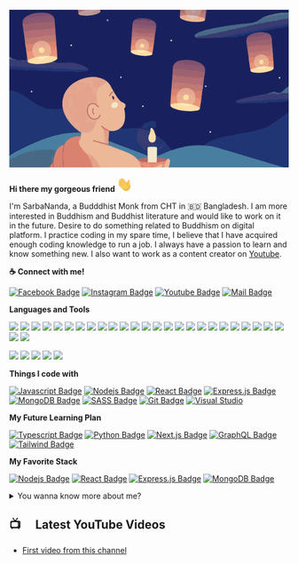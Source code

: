 <!-- **sarbanandabhikkhu/sarbanandabhikkhu** is a ✨ _special_ ✨ repository because its `README.md` (this file) appears on your GitHub profile. -->

![Github Banner](assets/monk.gif)

**Hi there my gorgeous friend <img src="assets/hello.gif" width="28px" alt="hi">**

I'm SarbaNanda, a Budddhist Monk from CHT in 🇧🇩 Bangladesh. I am more interested in Buddhism and Buddhist literature and would like to work on it in the future. Desire to do something related to Buddhism on digital platform. I practice coding in my spare time, I believe that I have acquired enough coding knowledge to run a job. I always have a passion to learn and know something new. I also want to work as a content creator on [Youtube](https://youtube.com/channel/UC3WIwB7nbYMEvWW4CGQGYsA).

**☕ Connect with me!**

[![Facebook Badge](https://img.shields.io/badge/Facebook-1877F2?style=for-the-badge&logo=facebook&logoColor=white)](https://facebook.com/sarbanandabhikkhu)
[![Instagram Badge](https://img.shields.io/badge/Instagram-E4405F?style=for-the-badge&logo=instagram&logoColor=white)](https://instagram.com/sarbanandabhikkhu)
[![Youtube Badge](https://img.shields.io/badge/YouTube-FF0000?style=for-the-badge&logo=youtube&logoColor=white)](https://youtube.com/channel/UC3WIwB7nbYMEvWW4CGQGYsA)
[![Mail Badge](https://img.shields.io/badge/Gmail-D14836?style=for-the-badge&logo=gmail&logoColor=white)](mailto:sarbanandabhikkhu@gmail.com)
<!-- [![Linkedin Badge](https://img.shields.io/badge/LinkedIn-0077B5?style=for-the-badge&logo=linkedin&logoColor=white)](https://www.linkedin.com/in/sarbanandabhikkhu/) -->
<!-- [![Twitter Badge](https://img.shields.io/badge/Twitter-1DA1F2?style=for-the-badge&logo=twitter&logoColor=white)](https://twitter.com/snbhikkhu) -->

**Languages and Tools**

<a href="#"><img height="40" src="https://cdn.jsdelivr.net/gh/devicons/devicon/icons/html5/html5-original.svg"></a>
<a href="#"><img height="40" src="https://cdn.jsdelivr.net/gh/devicons/devicon/icons/css3/css3-original.svg"></a>
<a href="#"><img height="40" src="https://cdn.jsdelivr.net/gh/devicons/devicon/icons/javascript/javascript-original.svg"></a>
<a href="#"><img height="40" src="https://cdn.jsdelivr.net/gh/devicons/devicon/icons/typescript/typescript-original.svg"></a>
<a href="#"><img height="40" src="https://cdn.jsdelivr.net/gh/devicons/devicon/icons/python/python-original.svg"></a>
<a href="#"><img height="40" src="https://cdn.jsdelivr.net/gh/devicons/devicon/icons/android/android-original.svg"></a>
<a href="#"><img height="40" src="https://cdn.jsdelivr.net/gh/devicons/devicon/icons/java/java-original.svg"></a>
<a href="#"><img height="40" src="https://cdn.jsdelivr.net/gh/devicons/devicon/icons/sqlite/sqlite-original.svg"></a>
<a href="#"><img height="40" src="https://cdn.jsdelivr.net/gh/devicons/devicon/icons/sass/sass-original.svg"></a>
<a href="#"><img height="40" src="https://cdn.jsdelivr.net/gh/devicons/devicon/icons/markdown/markdown-original.svg"></a>
<a href="#"><img height="40" src="https://cdn.jsdelivr.net/gh/devicons/devicon/icons/nodejs/nodejs-original.svg"></a>
<a href="https://reactjs.org/"><img height="40" src="https://cdn.jsdelivr.net/gh/devicons/devicon/icons/react/react-original.svg"></a>
<a href="#"><img height="40" src="https://cdn.jsdelivr.net/gh/devicons/devicon/icons/express/express-original.svg"></a>
<a href="#"><img height="40" src="https://cdn.jsdelivr.net/gh/devicons/devicon/icons/mongodb/mongodb-original.svg"></a>
<a href="#"><img height="40" src="https://cdn.jsdelivr.net/gh/devicons/devicon/icons/firebase/firebase-plain.svg"></a>
<a href="#"><img height="40" src="https://cdn.jsdelivr.net/gh/devicons/devicon/icons/babel/babel-original.svg"></a>
<a href="#"><img height="40" src="https://cdn.jsdelivr.net/gh/devicons/devicon/icons/npm/npm-original-wordmark.svg"></a>
<a href="#"><img height="40" src="https://cdn.jsdelivr.net/gh/devicons/devicon/icons/webpack/webpack-original.svg"></a>
<a href="#"><img height="40" src="https://cdn.jsdelivr.net/gh/devicons/devicon/icons/git/git-original.svg"></a>
<a href="#"><img height="40" src="https://cdn.jsdelivr.net/gh/devicons/devicon/icons/github/github-original.svg"></a>
<a href="#"><img height="40" src="https://cdn.jsdelivr.net/gh/devicons/devicon/icons/heroku/heroku-original.svg"></a>
<a href="https://netlify.com/"><img height="40" src="https://cdn.worldvectorlogo.com/logos/netlify.svg"></a>
<a href="https://getbootstrap.com/"><img height="40" src="https://cdn.jsdelivr.net/gh/devicons/devicon/icons/bootstrap/bootstrap-original.svg"></a>
<a href="https://redux.js.org/"><img height="40" src="https://cdn.jsdelivr.net/gh/devicons/devicon/icons/redux/redux-original.svg"></a>
<a href="https://nextjs.org/"><img height="40" src="https://cdn.jsdelivr.net/gh/devicons/devicon/icons/nextjs/nextjs-original.svg"></a>
<a href="https://socket.io/"><img height="40" src="https://cdn.jsdelivr.net/gh/devicons/devicon/icons/socketio/socketio-original.svg"></a>
<a href="https://electronjs.org/"><img height="40" src="https://cdn.jsdelivr.net/gh/devicons/devicon/icons/electron/electron-original.svg"></a>

<a href="#"><img height="40" src="https://cdn.jsdelivr.net/gh/devicons/devicon/icons/chrome/chrome-original.svg"></a>
<a href="https://code.visualstudio.com/"><img height="40" src="https://cdn.jsdelivr.net/gh/devicons/devicon/icons/vscode/vscode-original.svg"></a>
<a href="#"><img height="40" src="https://cdn.jsdelivr.net/gh/devicons/devicon/icons/androidstudio/androidstudio-original.svg"></a>
<a href="https://figma.com/"><img height="40" src="https://cdn.jsdelivr.net/gh/devicons/devicon/icons/figma/figma-original.svg"></a>
<a href="#"><img height="40" src="https://cdn.jsdelivr.net/gh/devicons/devicon/icons/illustrator/illustrator-plain.svg"></a>

**Things I code with**

[![Javascript Badge](https://img.shields.io/badge/-Javascript-F0DB4F?style=for-the-badge&labelColor=555555&logo=javascript&logoColor=F0DB4F)](https://www.javascript.com/)
[![Nodejs Badge](https://img.shields.io/badge/-Nodejs-3C873A?style=for-the-badge&labelColor=555555&logo=node.js&logoColor=3C873A)](https://nodejs.org/en/)
[![React Badge](https://img.shields.io/badge/-React-61DBFB?style=for-the-badge&labelColor=555555&logo=react&logoColor=61DBFB)](https://reactjs.org/)
[![Express.js Badge](https://img.shields.io/badge/Express.js-000000?style=for-the-badge&labelColor=555555&logo=express&logoColor=white)](https://expressjs.com/)
[![MongoDB Badge](https://img.shields.io/badge/MongoDB-4EA94B?style=for-the-badge&labelColor=555555&logo=mongodb&logoColor=4EA94B)](#)
[![SASS Badge](https://img.shields.io/badge/Sass-CC6699?style=for-the-badge&labelColor=555555&logo=sass&logoColor=CC6699)](https://sass-lang.com/)
[![Git Badge](https://img.shields.io/badge/Git-F05032?style=for-the-badge&labelColor=555555&logo=git&logoColor=F05032)](https://git-scm.com/)
[![Visual Studio](https://img.shields.io/badge/Visual_Studio-0078d7?style=for-the-badge&labelColor=555555&logo=visual-studio-code&logoColor=0078d7)](https://michaelcurrin.github.io/badge-generator/)

**My Future Learning Plan**

[![Typescript Badge](https://img.shields.io/badge/Typescript-007acc?style=for-the-badge&labelColor=555555&logo=typescript&logoColor=007acc)](https://www.typescriptlang.org/)
[![Python Badge](https://img.shields.io/badge/Python-306998?style=for-the-badge&labelColor=555555&logo=python&logoColor=FFD43B)](https://www.python.org/)
[![Next.js Badge](https://img.shields.io/badge/next.js-000000?style=for-the-badge&labelColor=555555&logo=nextdotjs&logoColor=white)](https://nextjs.org/)
[![GraphQL Badge](https://img.shields.io/badge/GraphQl-e535ab?style=for-the-badge&labelColor=555555&logo=graphql&logoColor=e535ab)](https://graphql.org/)
[![Tailwind Badge](https://img.shields.io/badge/Tailwind%20CSS-092749?style=for-the-badge&labelColor=555555&logo=tailwindcss&logoColor=61DBFB)](https://tailwindcss.com/)

**My Favorite Stack**

[![Nodejs Badge](https://img.shields.io/badge/-Nodejs-3C873A?style=for-the-badge&labelColor=555555&logo=node.js&logoColor=3C873A)](#)
[![React Badge](https://img.shields.io/badge/-React-61DBFB?style=for-the-badge&labelColor=555555&logo=react&logoColor=61DBFB)](#)
[![Express.js Badge](https://img.shields.io/badge/Express.js-000000?style=for-the-badge&labelColor=555555&logo=express&logoColor=white)](#)
[![MongoDB Badge](https://img.shields.io/badge/MongoDB-4EA94B?style=for-the-badge&labelColor=555555&logo=mongodb&logoColor=4EA94B)](#)

<details>
  <summary>
    You wanna know more about me?
  </summary>

  <!-- ### I am incredibly passionate about building unique and innovative products, love experimenting with new technologies and occasionally joining hackathons!! 👋 -->
  ### I am a self-taught programmer from CHT in Bangladesh. 🔭
  ### I am more interested in Buddhism and Buddhist literature and would like to work on it in the future. Desire to do something related to Buddhism on digital platform. I practice coding in my spare time, I believe that I have acquired enough coding knowledge to run a job. I always have a passion to learn and know something new. I also want to work as a content creator on [Youtube](https://youtube.com/channel/UC3WIwB7nbYMEvWW4CGQGYsA).
  #### Here's a List of things I am currently keeping myself busy with:
  - 🌱 Helping solve local community problems by building <ins>**Android Applications**</ins> and <ins>**Web Development**</ins> that bring impact on people lifes.
  - 🛠  I’m currently learning <ins>JavaScript</ins>, <ins>TypeScript</ins>, <ins>React</ins>, <ins>React Native</ins> and <ins>NodeJS Projects</ins>.
  - ✍️ Writing tech blog posts over my **[Blog Page](http://sammapanna.blogspot.com/)** to help more developers learn from my experience.
  - 💻 In my free time I do Competitive Programming, find me here **[CodeChef](https://www.codechef.com/users/sarbanandabhikkhu)**, **[CodeForces](https://codeforces.com/profile/sarbanandabhikkhu)** and **[AtCoder](https://atcoder.jp/users/sarbanandabhikkhu)**.
  - ⚡ To know more headout to my **[Portfolio](http://sarbanandabhikkhu.github.io/sarbanandabhikkhu)**.
  - 📖 💭 When I'm not coding, find me on the online library reading books or research!😉<br>
</details>


## 📺 &emsp;Latest YouTube Videos

<!-- YOUTUBE:START -->
- [First video from this channel](https://www.youtube.com/watch?v=Y3R2ogyIUeE)
<!-- YOUTUBE:END →


## 📈 Github Stats

[![sarbanandabhikkhu - sarbanandabhikkhu](https://img.shields.io/static/v1?label=sarbanandabhikkhu&message=sarbanandabhikkhu&color=blue&logo=github)](https://github.com/sarbanandabhikkhu/sarbanandabhikkhu "Go to GitHub repo")
[![visitors - sarbanandabhikkhu](https://visitor-badge.glitch.me/badge?page_id=sarbanandabhikkhu.sarbanandabhikkhu?style=social)](https://github.com/sarbanandabhikkhu/sarbanandabhikkhu)
[![stars - sarbanandabhikkhu](https://img.shields.io/github/stars/sarbanandabhikkhu/sarbanandabhikkhu?style=social)](https://github.com/sarbanandabhikkhu/sarbanandabhikkhu)
[![forks - sarbanandabhikkhu](https://img.shields.io/github/forks/sarbanandabhikkhu/sarbanandabhikkhu?style=social)](https://github.com/sarbanandabhikkhu/sarbanandabhikkhu)

[![CI](https://github.com/sarbanandabhikkhu/sarbanandabhikkhu/workflows/CI/badge.svg)](https://github.com/sarbanandabhikkhu/sarbanandabhikkhu/actions?query=workflow:"CI")
[![GitHub tag](https://img.shields.io/github/tag/sarbanandabhikkhu/sarbanandabhikkhu?include_prereleases=&sort=semver&color=blue)](https://github.com/sarbanandabhikkhu/sarbanandabhikkhu/releases/)
[![License](https://img.shields.io/badge/License-MIT-blue)](#license)
[![issues - sarbanandabhikkhu](https://img.shields.io/github/issues/sarbanandabhikkhu/sarbanandabhikkhu)](https://github.com/sarbanandabhikkhu/sarbanandabhikkhu/issues)

<div align="center">

[![Use this template](https://img.shields.io/badge/Generate-Use_this_template-2ea44f?style=for-the-badge)](https://github.com/sarbanandabhikkhu/sarbanandabhikkhu/generate)
[![View site - GH Pages](https://img.shields.io/badge/View_site-GH_Pages-2ea44f?style=for-the-badge)](https://sarbanandabhikkhu.github.io/sarbanandabhikkhu/)

</div>

<div align="center">
  <a href="https://github.com/anuraghazra/github-readme-stats" title="Go to Source">
    <img width="100%"
      src="https://github-readme-stats.vercel.app/api?username=sarbanandabhikkhu&show_icons=true&theme=react&border_color=61dafb&hide_border=true&include_all_commits=true&count_private=true"/>
  </a>
  <br/>
  <a href="https://github.com/denvercoder1/github-readme-streak-stats" title="Go to Source">
    <img width="100%" alt="Some Records"
      src="https://github-readme-streak-stats.herokuapp.com/?user=sarbanandabhikkhu&theme=react&border=61dafb&hide_border=true"/>
  </a>
  <a href="https://github.com/anuraghazra/github-readme-stats">
    <img width="100%" src="https://github-readme-stats.vercel.app/api/top-langs/?username=sarbanandabhikkhu&layout=compact&theme=react&border_color=61dafb&hide_border=true&langs_count=10"/>
  </a>
</div>


## Documentation

<div align="center">

[![view - Documentation](https://img.shields.io/badge/view-Documentation-blue?style=for-the-badge)](/docs/ "Go to project documentation")
[![Markdown - Badge Generator](https://img.shields.io/badge/Markdown-Badge_Generator-2ea44f?style=for-the-badge&logo=markdown&logoColor=white)](https://michaelcurrin.github.io/badge-generator/)

</div>

## License

<div align="center">

Released under [MIT](/LICENSE) by [@sarbanandabhikkhu](https://github.com/sarbanandabhikkhu).

</div>

<hr>

<div align="center">

  **Let's connect and chat!</h3>**
  <P>
    <a href="https://twitter.com/sarbanandabhikkhu" alt="Twitter"><img src="https://raw.githubusercontent.com/jayehernandez/jayehernandez/3f5402efef9a0ae89211a6e04609558e862ca616/readme/twitter-fill.svg"></a>
    <a href="https://www.linkedin.com/in/sarbanandabhikkhu/" alt="Linkedin"><img src="https://raw.githubusercontent.com/jayehernandez/jayehernandez/3f5402efef9a0ae89211a6e04609558e862ca616/readme/linkedin-fill.svg"></a>
    <a href="mailto:sarbanandabhikkhu@gmail.com" alt="Contact me"><img src="https://raw.githubusercontent.com/jayehernandez/jayehernandez/3f5402efef9a0ae89211a6e04609558e862ca616/readme/mail-fill.svg"></a>
    <a href="https://sarbanandabhikkhu.github.io/sarbanandabhikkhu" alt="My site"><img src="https://raw.githubusercontent.com/jayehernandez/jayehernandez/3f5402efef9a0ae89211a6e04609558e862ca616/readme/external-link-line.svg"></a>
  </P>
  <img src="https://raw.githubusercontent.com/jayehernandez/jayehernandez/dcd7447c179f5a1131590b6ccba2223e879ab655/readme/bottom.svg" alt="Bottom SVG">

</div>
<!--
Visual Studio Code: https://code.visualstudio.com/
Git: https://git-scm.com/
NodeJS: https://nodejs.org/en/
ReactJs: https://reactjs.org/
React Native: https://reactnative.dev/
ExpressJs: https://expressjs.com/
MongoDB: https://mongodb.com/
SQLite: https://www.sqlite.org/
SASS: https://sass-lang.com/

HTML5: https://html.com/
CSS3: 
JavaScript: https://www.javascript.com/
TypeScript: https://www.typescriptlang.org/
Python: https://www.python.org/
NextJS: https://nextjs.org/
GraphQL: https://graphql.org/
Tailwind: https://tailwindcss.com/
-->
